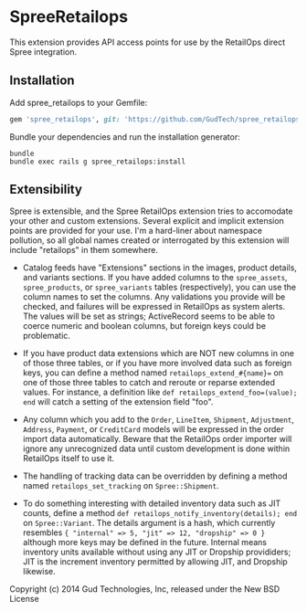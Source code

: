 SpreeRetailops
==============

This extension provides API access points for use by the RetailOps direct Spree integration.

Installation
------------

Add spree_retailops to your Gemfile:

```ruby
gem 'spree_retailops', git: 'https://github.com/GudTech/spree_retailops.git'
```

Bundle your dependencies and run the installation generator:

```shell
bundle
bundle exec rails g spree_retailops:install
```

Extensibility
-------------

Spree is extensible, and the Spree RetailOps extension tries to accomodate your other and custom extensions.
Several explicit and implicit extension points are provided for your use.
I'm a hard-liner about namespace pollution, so all global names created or interrogated by this extension will include "retailops" in them somewhere.

* Catalog feeds have "Extensions" sections in the images, product details, and variants sections.  If you have added columns to the `spree_assets`, `spree_products`, or `spree_variants` tables (respectively), you can use the column names to set the columns.  Any validations you provide will be checked, and failures will be expressed in RetailOps as system alerts.  The values will be set as strings; ActiveRecord seems to be able to coerce numeric and boolean columns, but foreign keys could be problematic.

* If you have product data extensions which are NOT new columns in one of those three tables, or if you have more involved data such as foreign keys, you can define a method named `retailops_extend_#{name}=` on one of those three tables to catch and reroute or reparse extended values.  For instance, a definition like `def retailops_extend_foo=(value); end` will catch a setting of the extension field "foo".

* Any column which you add to the `Order`, `LineItem`, `Shipment`, `Adjustment`, `Address`, `Payment`, or `CreditCard` models will be expressed in the order import data automatically.  Beware that the RetailOps order importer will ignore any unrecognized data until custom development is done within RetailOps itself to use it.

* The handling of tracking data can be overridden by defining a method named `retailops_set_tracking` on `Spree::Shipment`.

* To do something interesting with detailed inventory data such as JIT counts, define a method `def retailops_notify_inventory(details); end` on `Spree::Variant`.  The details argument is a hash, which currently resembles `{ "internal" => 5, "jit" => 12, "dropship" => 0 }` although more keys may be defined in the future.  Internal means inventory units available without using any JIT or Dropship provididers; JIT is the increment inventory permitted by allowing JIT, and Dropship likewise.

Copyright (c) 2014 Gud Technologies, Inc, released under the New BSD License
